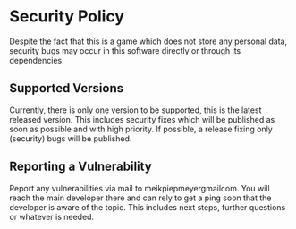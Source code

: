# Security Policy

Despite the fact that this is a game which does not store any personal data, security bugs may occur in this software directly or through its dependencies.

## Supported Versions

Currently, there is only one version to be supported, this is the latest released version.
This includes security fixes which will be published as soon as possible and with high priority.
If possible, a release fixing only (security) bugs will be published.

## Reporting a Vulnerability

Report any vulnerabilities via mail to meik<dot>piepmeyer<at>gmail<dot>com.
You will reach the main developer there and can rely to get a ping soon that the developer is aware of the topic.
This includes next steps, further questions or whatever is needed.

